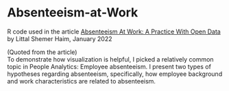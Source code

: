 # Absenteeism-at-Work
R code used in the article [Absenteeism At Work: A Practice With Open Data](https://www.littalics.com/absenteeism-at-work-a-practice-with-open-data/) by Littal Shemer Haim, January 2022

(Quoted from the article)\
To demonstrate how visualization is helpful, I picked a relatively common topic in People Analytics: Employee absenteeism. I present two types of hypotheses regarding absenteeism, specifically, how employee background and work characteristics are related to absenteeism.
